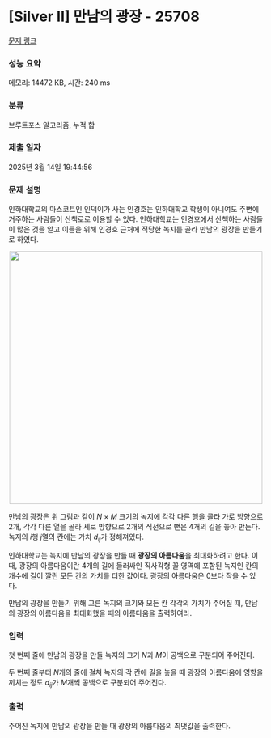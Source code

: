 # [Silver II] 만남의 광장 - 25708 

[문제 링크](https://www.acmicpc.net/problem/25708) 

### 성능 요약

메모리: 14472 KB, 시간: 240 ms

### 분류

브루트포스 알고리즘, 누적 합

### 제출 일자

2025년 3월 14일 19:44:56

### 문제 설명

<p>인하대학교의 마스코트인 인덕이가 사는 인경호는 인하대학교 학생이 아니여도 주변에 거주하는 사람들이 산책로로 이용할 수 있다. 인하대학교는 인경호에서 산책하는 사람들이 많은 것을 알고 이들을 위해 인경호 근처에 적당한 녹지를 골라 만남의 광장을 만들기로 하였다.</p>

<p style="text-align: center"><img alt="" src="https://upload.acmicpc.net/1cd8250b-1df6-43dd-b5b9-b30ebc2941ca/-/preview/" width="500px"></p>

<p>만남의 광장은 위 그림과 같이 <em>N</em> × <em>M</em> 크기의 녹지에 각각 다른 행을 골라 가로 방향으로 2개, 각각 다른 열을 골라 세로 방향으로 2개의 직선으로 뻗은 4개의 길을 놓아 만든다. 녹지의 <em>i</em>행 <em>j</em>열의 칸에는 가치 <em>d<sub>ij</sub></em>가 정해져있다.</p>

<p>인하대학교는 녹지에 만남의 광장을 만들 때 <strong>광장의 아름다움</strong>을 최대화하려고 한다. 이때, 광장의 아름다움이란 4개의 길에 둘러싸인 직사각형 꼴 영역에 포함된 녹지인 칸의 개수에 길이 깔린 모든 칸의 가치를 더한 값이다. 광장의 아름다움은 0보다 작을 수 있다.</p>

<p>만남의 광장을 만들기 위해 고른 녹지의 크기와 모든 칸 각각의 가치가 주어질 때, 만남의 광장의 아름다움을 최대화했을 때의 아름다움을 출력하여라.</p>

### 입력 

 <p>첫 번째 줄에 만남의 광장을 만들 녹지의 크기 <em>N</em>과 <em>M</em>이 공백으로 구분되어 주어진다.</p>

<p>두 번째 줄부터 <em>N</em>개의 줄에 걸쳐 녹지의 각 칸에 길을 놓을 때 광장의 아름다움에 영향을 끼치는 정도<em> d<sub>ij</sub></em>가 <em>M</em>개씩 공백으로 구분되어 주어진다.</p>

### 출력 

 <p>주어진 녹지에 만남의 광장을 만들 때 광장의 아름다움의 최댓값을 출력한다.</p>

